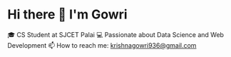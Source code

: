 
# Hi there 👋 I'm Gowri

🎓 CS Student at SJCET Palai 
💻 Passionate about Data Science and Web Development 
📫 How to reach me: krishnagowri936@gmail.com
<!--
**gowrikrishna12/gowrikrishna12** is a ✨ _special_ ✨ repository because its `README.md` (this file) appears on your GitHub profile.

Here are some ideas to get you started:

- 🔭 I’m currently working on ...
- 🌱 I’m currently learning ...
- 👯 I’m looking to collaborate on ...
- 🤔 I’m looking for help with ...
- 💬 Ask me about ...
- 📫 How to reach me: ...
- 😄 Pronouns: ...
- ⚡ Fun fact: ...
-->
